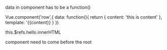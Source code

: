 <tr is = "row"></tr>

data in component has to be a function()

Vue.component('row',{
  data: function(){
    return {
      content: 'this is content'
    },
    template: '<tr><td>{{content}}</tr></td>
  }
})

this.$refs.hello.innerHTML

component need to come before the root 
